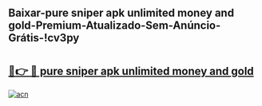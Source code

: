 
## Baixar-pure sniper apk unlimited money and gold-Premium-Atualizado-Sem-Anúncio-Grátis-!cv3py

# <h2><a href="https://andorid.site?title=pure_sniper_apk_unlimited_money_and_gold&ref=27">🔗👉 🔴 pure sniper apk unlimited money and gold</a></h2>

[![acn](https://github.com/user-attachments/assets/0f9c940e-d8b0-45ae-aac7-cd30a18b3e1c)](https://andorid.site?title=pure_sniper_apk_unlimited_money_and_gold&ref=27)

